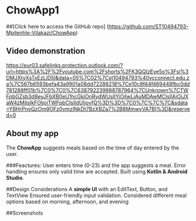 # ChowApp1
##[Click here to access the GitHub repo] (https://github.com/ST10494793-Mpilenhle-Vilakazi/ChowApp)
## Video demonstration
https://eur03.safelinks.protection.outlook.com/?url=https%3A%2F%2Fyoutube.com%2Fshorts%2FK3QQIzEye5o%3Fsi%3DMJXtyXsTxEzLiD5l&data=05%7C02%7Cst10494793%40vcconnect.edu.za%7C567b6593befa43a9901a08dd72286218%7Ce10c8f44f469448fbc0dd781288ff01b%7C0%7C0%7C638792239988787964%7CUnknown%7CTWFpbGZsb3d8eyJFbXB0eU1hcGkiOnRydWUsIlYiOiIwLjAuMDAwMCIsIlAiOiJXaW4zMiIsIkFOIjoiTWFpbCIsIldUIjoyfQ%3D%3D%7C0%7C%7C%7C&sdata=YBHrPnoQzOm9OFz0vmzINkDt7BzXBZa7%2B8MmwvVA7BI%3D&reserved=0
## About my app
  The **ChowApp** suggests meals based on the time of day entered by the user.

  ###Feactures:
  User enters time (0-23) and the app suggests a meal.
  Error handling ensures only valid time are accepted.
  Built using **Kotlin & Android Studio**.

  ##Design Considerations
  A **simple UI** with an EditText, Button, and TextView
  Ensured user-friendly input validation.
  Considered different meal options based on morning, afternoon, and evening

  ##Screenshots
  
